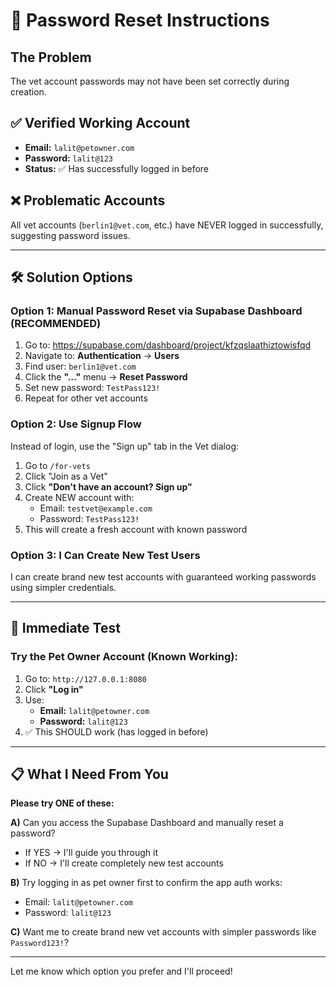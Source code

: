 # 🔧 Password Reset Instructions

## The Problem
The vet account passwords may not have been set correctly during creation.

## ✅ Verified Working Account
- **Email:** `lalit@petowner.com`
- **Password:** `lalit@123`
- **Status:** ✅ Has successfully logged in before

## ❌ Problematic Accounts
All vet accounts (`berlin1@vet.com`, etc.) have NEVER logged in successfully, suggesting password issues.

---

## 🛠️ Solution Options

### Option 1: Manual Password Reset via Supabase Dashboard (RECOMMENDED)

1. Go to: https://supabase.com/dashboard/project/kfzqslaathiztowisfqd
2. Navigate to: **Authentication** → **Users**
3. Find user: `berlin1@vet.com`
4. Click the **"..."** menu → **Reset Password**
5. Set new password: `TestPass123!`
6. Repeat for other vet accounts

### Option 2: Use Signup Flow

Instead of login, use the "Sign up" tab in the Vet dialog:

1. Go to `/for-vets`
2. Click "Join as a Vet"
3. Click **"Don't have an account? Sign up"**
4. Create NEW account with:
   - Email: `testvet@example.com`
   - Password: `TestPass123!`
5. This will create a fresh account with known password

### Option 3: I Can Create New Test Users

I can create brand new test accounts with guaranteed working passwords using simpler credentials.

---

## 🎯 Immediate Test

### Try the Pet Owner Account (Known Working):

1. Go to: `http://127.0.0.1:8080`
2. Click **"Log in"**
3. Use:
   - **Email:** `lalit@petowner.com`
   - **Password:** `lalit@123`
4. ✅ This SHOULD work (has logged in before)

---

## 📋 What I Need From You

**Please try ONE of these:**

**A)** Can you access the Supabase Dashboard and manually reset a password?
- If YES → I'll guide you through it
- If NO → I'll create completely new test accounts

**B)** Try logging in as pet owner first to confirm the app auth works:
- Email: `lalit@petowner.com`
- Password: `lalit@123`

**C)** Want me to create brand new vet accounts with simpler passwords like `Password123!`?

---

Let me know which option you prefer and I'll proceed!




